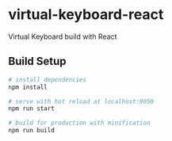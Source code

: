 # virtual-keyboard-react

Virtual Keyboard build with React

## Build Setup

```bash
# install dependencies
npm install

# serve with hot reload at localhost:9050
npm run start

# build for production with minification
npm run build
```
